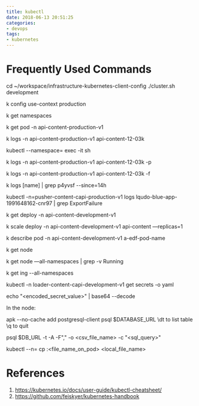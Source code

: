 ```yaml
---
title: kubectl
date: 2018-06-13 20:51:25
categories:
- devops
tags:
- kubernetes
---
```

# Frequently Used Commands

cd ~/workspace/infrastructure-kubernetes-client-config
./cluster.sh development

k config use-context production

k get namespaces

k get pod -n api-content-production-v1

k logs -n api-content-production-v1 api-content-12-03k

kubectl --namespace=<namespace> exec -it <pod name> sh

k logs -n api-content-production-v1 api-content-12-03k -p

k logs -n api-content-production-v1 api-content-12-03k -f 

k logs [name] | grep p4yvsf --since=14h

kubectl -n=pusher-content-capi-production-v1 logs lqudo-blue-app-1991648162-cnr97 | grep ExportFailure

k get deploy -n api-content-development-v1

k scale deploy -n api-content-development-v1 api-content —replicas=1

k describe pod -n api-content-development-v1 a-edf-pod-name

k get node

k get node —all-namespaces | grep -v Running

k get ing --all-namespaces

kubectl -n loader-content-capi-development-v1 get secrets -o yaml

echo "<encoded_secret_value>" | base64 --decode

In the node:

apk --no-cache add postgresql-client
psql $DATABASE_URL
\dt to list table
\q to quit

psql $DB_URL -t -A -F"," -o <csv_file_name> -c "<sql_query>"

kubectl --n=<namespace> cp <podname>:<file_name_on_pod> <local_file_name>

# References

1. https://kubernetes.io/docs/user-guide/kubectl-cheatsheet/
2. https://github.com/feiskyer/kubernetes-handbook